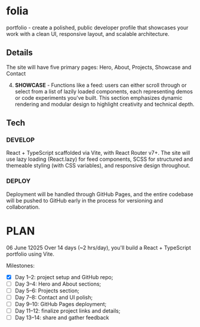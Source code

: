 # folia

portfolio - create a polished, public developer profile that showcases your work with a clean UI, responsive layout, and scalable architecture.

## Details

The site will have five primary pages: Hero, About, Projects, Showcase and Contact

4. **SHOWCASE** - Functions like a feed: users can either scroll through or select from a list of lazily loaded components, each representing demos or code experiments you've built. This section emphasizes dynamic rendering and modular design to highlight creativity and technical depth.

## Tech

### DEVELOP

React + TypeScript scaffolded via Vite, with React Router v7+. The site will use lazy loading (React.lazy) for feed components, SCSS for structured and themeable styling (with CSS variables), and responsive design throughout.

### DEPLOY

Deployment will be handled through GitHub Pages, and the entire codebase will be pushed to GitHub early in the process for versioning and collaboration.

# PLAN

06 June 12025
Over 14 days (~2 hrs/day), you'll build a React + TypeScript portfolio using Vite.

Milestones:

- [x] Day 1–2: project setup and GitHub repo;
- [ ] Day 3–4: Hero and About sections;
- [ ] Day 5–6: Projects section;
- [ ] Day 7–8: Contact and UI polish;
- [ ] Day 9–10: GitHub Pages deployment;
- [ ] Day 11–12: finalize project links and details;
- [ ] Day 13–14: share and gather feedback
